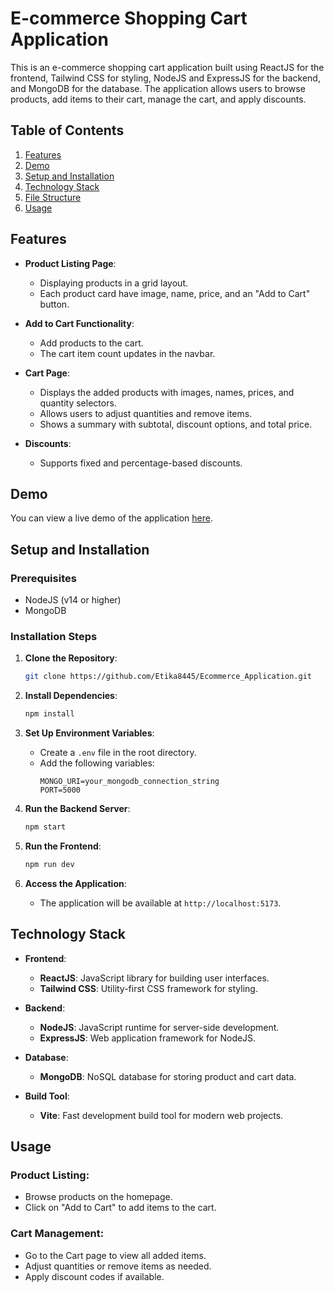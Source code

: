 # E-commerce Shopping Cart Application

This is an e-commerce shopping cart application built using ReactJS for the frontend, Tailwind CSS for styling, NodeJS and ExpressJS for the backend, and MongoDB for the database. The application allows users to browse products, add items to their cart, manage the cart, and apply discounts.

## Table of Contents
1. [Features](#features)
2. [Demo](#demo)
3. [Setup and Installation](#setup-and-installation)
4. [Technology Stack](#technology-stack)
5. [File Structure](#file-structure)
6. [Usage](#usage)

## Features

- **Product Listing Page**: 
  - Displaying products in a grid layout.
  - Each product card have image, name, price, and an "Add to Cart" button.

- **Add to Cart Functionality**:
  - Add products to the cart.
  - The cart item count updates in the navbar.

- **Cart Page**:
  - Displays the added products with images, names, prices, and quantity selectors.
  - Allows users to adjust quantities and remove items.
  - Shows a summary with subtotal, discount options, and total price.

- **Discounts**:
  - Supports fixed and percentage-based discounts.

## Demo

You can view a live demo of the application [here](https://ecommerce-application-swart.vercel.app/).

## Setup and Installation

### Prerequisites
- NodeJS (v14 or higher)
- MongoDB

### Installation Steps

1. **Clone the Repository**:
    ```bash
    git clone https://github.com/Etika8445/Ecommerce_Application.git
    ```

2. **Install Dependencies**:
    ```bash
    npm install
    ```

3. **Set Up Environment Variables**:
    - Create a `.env` file in the root directory.
    - Add the following variables:
      ```plaintext
      MONGO_URI=your_mongodb_connection_string
      PORT=5000
      ```

4. **Run the Backend Server**:
    ```bash
    npm start
    ```

5. **Run the Frontend**:
    ```bash
    npm run dev
    ```

6. **Access the Application**:
    - The application will be available at `http://localhost:5173`.


## Technology Stack

- **Frontend**: 
  - **ReactJS**: JavaScript library for building user interfaces.
  - **Tailwind CSS**: Utility-first CSS framework for styling.

- **Backend**: 
  - **NodeJS**: JavaScript runtime for server-side development.
  - **ExpressJS**: Web application framework for NodeJS.

- **Database**:
  - **MongoDB**: NoSQL database for storing product and cart data.

- **Build Tool**:
  - **Vite**: Fast development build tool for modern web projects.

## Usage

### Product Listing:

- Browse products on the homepage.
- Click on "Add to Cart" to add items to the cart.

### Cart Management:

- Go to the Cart page to view all added items.
- Adjust quantities or remove items as needed.
- Apply discount codes if available.





